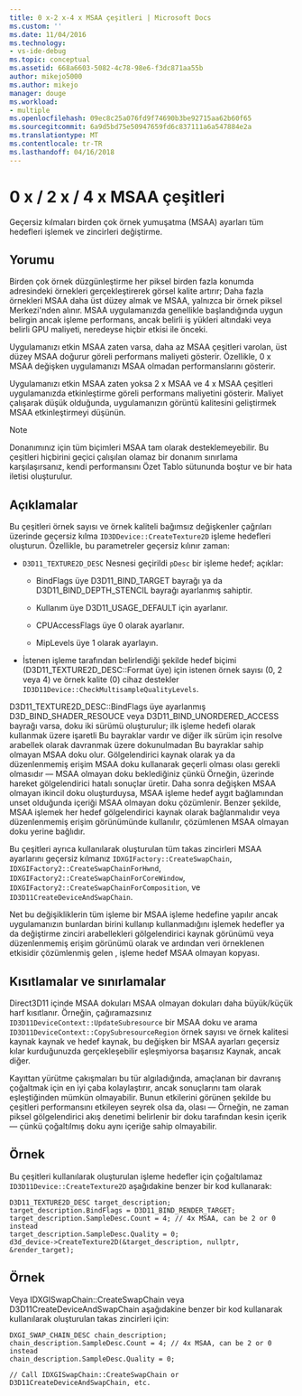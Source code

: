 ```yaml
---
title: 0 x-2 x-4 x MSAA çeşitleri | Microsoft Docs
ms.custom: ''
ms.date: 11/04/2016
ms.technology:
- vs-ide-debug
ms.topic: conceptual
ms.assetid: 668a6603-5082-4c78-98e6-f3dc871aa55b
author: mikejo5000
ms.author: mikejo
manager: douge
ms.workload:
- multiple
ms.openlocfilehash: 09ec8c25a076fd9f74690b3be92715aa62b60f65
ms.sourcegitcommit: 6a9d5bd75e50947659fd6c837111a6a547884e2a
ms.translationtype: MT
ms.contentlocale: tr-TR
ms.lasthandoff: 04/16/2018
---
```

# <a name="0x2x4x-msaa-variants"></a>0 x / 2 x / 4 x MSAA çeşitleri
Geçersiz kılmaları birden çok örnek yumuşatma (MSAA) ayarları tüm hedefleri işlemek ve zincirleri değiştirme.  
  
## <a name="interpretation"></a>Yorumu  
 Birden çok örnek düzgünleştirme her piksel birden fazla konumda adresindeki örnekleri gerçekleştirerek görsel kalite artırır; Daha fazla örnekleri MSAA daha üst düzey almak ve MSAA, yalnızca bir örnek piksel Merkezi'nden alınır. MSAA uygulamanızda genellikle başlandığında uygun belirgin ancak işleme performans, ancak belirli iş yükleri altındaki veya belirli GPU maliyeti, neredeyse hiçbir etkisi ile önceki.  
  
 Uygulamanızı etkin MSAA zaten varsa, daha az MSAA çeşitleri varolan, üst düzey MSAA doğurur göreli performans maliyeti gösterir. Özellikle, 0 x MSAA değişken uygulamanızı MSAA olmadan performanslarını gösterir.  
  
 Uygulamanızı etkin MSAA zaten yoksa 2 x MSAA ve 4 x MSAA çeşitleri uygulamanızda etkinleştirme göreli performans maliyetini gösterir. Maliyet çalışarak düşük olduğunda, uygulamanızın görüntü kalitesini geliştirmek MSAA etkinleştirmeyi düşünün.  
  
> [!NOTE]
>  Donanımınız için tüm biçimleri MSAA tam olarak desteklemeyebilir. Bu çeşitleri hiçbirini geçici çalışılan olamaz bir donanım sınırlama karşılaşırsanız, kendi performansını Özet Tablo sütununda boştur ve bir hata iletisi oluşturulur.  
  
## <a name="remarks"></a>Açıklamalar  
 Bu çeşitleri örnek sayısı ve örnek kaliteli bağımsız değişkenler çağrıları üzerinde geçersiz kılma `ID3DDevice::CreateTexture2D` işleme hedefleri oluşturun. Özellikle, bu parametreler geçersiz kılınır zaman:  
  
-   `D3D11_TEXTURE2D_DESC` Nesnesi geçirildi `pDesc` bir işleme hedef; açıklar:  
  
    -   BindFlags üye D3D11_BIND_TARGET bayrağı ya da D3D11_BIND_DEPTH_STENCIL bayrağı ayarlanmış sahiptir.  
  
    -   Kullanım üye D3D11_USAGE_DEFAULT için ayarlanır.  
  
    -   CPUAccessFlags üye 0 olarak ayarlanır.  
  
    -   MipLevels üye 1 olarak ayarlayın.  
  
-   İstenen işleme tarafından belirlendiği şekilde hedef biçimi (D3D11_TEXTURE2D_DESC::Format üye) için istenen örnek sayısı (0, 2 veya 4) ve örnek kalite (0) cihaz destekler `ID3D11Device::CheckMultisampleQualityLevels`.  
  
 D3D11_TEXTURE2D_DESC::BindFlags üye ayarlanmış D3D_BIND_SHADER_RESOUCE veya D3D11_BIND_UNORDERED_ACCESS bayrağı varsa, doku iki sürümü oluşturulur; ilk işleme hedefi olarak kullanmak üzere işaretli Bu bayraklar vardır ve diğer ilk sürüm için resolve arabellek olarak davranmak üzere dokunulmadan Bu bayraklar sahip olmayan MSAA doku olur. Gölgelendirici kaynak olarak ya da düzenlenmemiş erişim MSAA doku kullanarak geçerli olması olası gerekli olmasıdır — MSAA olmayan doku beklediğiniz çünkü Örneğin, üzerinde hareket gölgelendirici hatalı sonuçlar üretir. Daha sonra değişken MSAA olmayan ikincil doku oluşturduysa, MSAA işleme hedef aygıt bağlamından unset olduğunda içeriği MSAA olmayan doku çözümlenir. Benzer şekilde, MSAA işlemek her hedef gölgelendirici kaynak olarak bağlanmalıdır veya düzenlenmemiş erişim görünümünde kullanılır, çözümlenen MSAA olmayan doku yerine bağlıdır.  
  
 Bu çeşitleri ayrıca kullanılarak oluşturulan tüm takas zincirleri MSAA ayarlarını geçersiz kılmanız `IDXGIFactory::CreateSwapChain`, `IDXGIFactory2::CreateSwapChainForHwnd`, `IDXGIFactory2::CreateSwapChainForCoreWindow`, `IDXGIFactory2::CreateSwapChainForComposition`, ve `ID3D11CreateDeviceAndSwapChain`.  
  
 Net bu değişikliklerin tüm işleme bir MSAA işleme hedefine yapılır ancak uygulamanızın bunlardan birini kullanıp kullanmadığını işlemek hedefler ya da değiştirme zinciri arabellekleri gölgelendirici kaynak görünümü veya düzenlenmemiş erişim görünümü olarak ve ardından veri örneklenen etkisidir çözümlenmiş gelen , işleme hedef MSAA olmayan kopyası.  
  
## <a name="restrictions-and-limitations"></a>Kısıtlamalar ve sınırlamalar  
 Direct3D11 içinde MSAA dokuları MSAA olmayan dokuları daha büyük/küçük harf kısıtlanır. Örneğin, çağıramazsınız `ID3D11DeviceContext::UpdateSubresource` bir MSAA doku ve arama `ID3D11DeviceContext::CopySubresourceRegion` örnek sayısı ve örnek kalitesi kaynak kaynak ve hedef kaynak, bu değişken bir MSAA ayarları geçersiz kılar kurduğunuzda gerçekleşebilir eşleşmiyorsa başarısız Kaynak, ancak diğer.  
  
 Kayıttan yürütme çakışmaları bu tür algıladığında, amaçlanan bir davranış çoğaltmak için en iyi çaba kolaylaştırır, ancak sonuçlarını tam olarak eşleştiğinden mümkün olmayabilir. Bunun etkilerini görünen şekilde bu çeşitleri performansını etkileyen seyrek olsa da, olası — Örneğin, ne zaman piksel gölgelendirici akış denetimi belirlenir bir doku tarafından kesin içerik — çünkü çoğaltılmış doku aynı içeriğe sahip olmayabilir.  
  
## <a name="example"></a>Örnek  
 Bu çeşitleri kullanılarak oluşturulan işleme hedefler için çoğaltılamaz `ID3D11Device::CreateTexture2D` aşağıdakine benzer bir kod kullanarak:  
  
```  
D3D11_TEXTURE2D_DESC target_description;  
target_description.BindFlags = D3D11_BIND_RENDER_TARGET;  
target_description.SampleDesc.Count = 4; // 4x MSAA, can be 2 or 0 instead  
target_description.SampleDesc.Quality = 0;  
d3d_device->CreateTexture2D(&target_description, nullptr, &render_target);  
```  
  
## <a name="example"></a>Örnek  
 Veya IDXGISwapChain::CreateSwapChain veya D3D11CreateDeviceAndSwapChain aşağıdakine benzer bir kod kullanarak kullanılarak oluşturulan takas zincirleri için:  
  
```  
DXGI_SWAP_CHAIN_DESC chain_description;  
chain_description.SampleDesc.Count = 4; // 4x MSAA, can be 2 or 0 instead  
chain_description.SampleDesc.Quality = 0;  
  
// Call IDXGISwapChain::CreateSwapChain or D3D11CreateDeviceAndSwapChain, etc.  
```